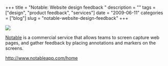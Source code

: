 +++
title = "Notable: Website design feedback "
description = ""
tags = ["design", "product feedback", "services"]
date = "2009-06-11"
categories = ["blog"]
slug = "notable-website-design-feedback"
+++



  <div class="notebook-screenshot"><a href="http://www.notableapp.com/home"><img src="//konigi.com/media/bluga/wt4a315aecaf862.jpg"/></a></div><p><a href="http://www.notableapp.com/home">Notable</a> is a commercial service that allows teams to screen capture web pages, and gather feedback by placing annotations and markers on the screens.</p>
    
  <a href="http://www.notableapp.com/home">http://www.notableapp.com/home</a>
